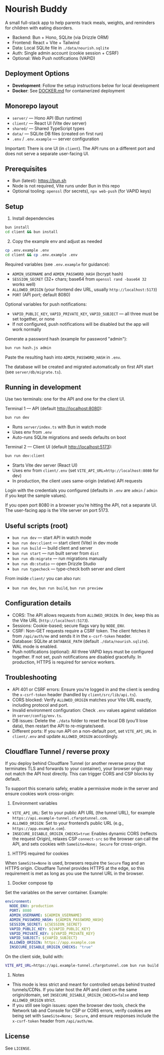# Nourish Buddy

A small full-stack app to help parents track meals, weights, and reminders for children with eating disorders.

- Backend: Bun + Hono, SQLite (via Drizzle ORM)
- Frontend: React + Vite + Tailwind
- Data: Local SQLite file in `./data/nourish.sqlite`
- Auth: Single admin account (cookie session + CSRF)
- Optional: Web Push notifications (VAPID)

## Deployment Options

- **Development**: Follow the setup instructions below for local development
- **Docker**: See [DOCKER.md](DOCKER.md) for containerized deployment

## Monorepo layout

- `server/` — Hono API (Bun runtime)
- `client/` — React UI (Vite dev server)
- `shared/` — Shared TypeScript types
- `data/` — SQLite DB files (created on first run)
- `.env` / `.env.example` — server configuration

Important: There is one UI (in `client`). The API runs on a different port and does not serve a separate user-facing UI.

## Prerequisites

- Bun (latest): https://bun.sh
- Node is not required, Vite runs under Bun in this repo
- Optional tooling: `openssl` (for secrets), `npx web-push` (for VAPID keys)

## Setup

1. Install dependencies

```bash
bun install
cd client && bun install
```

2. Copy the example env and adjust as needed

```bash
cp .env.example .env
cd client && cp .env.example .env
```

Required variables (see `.env.example` for guidance):

- `ADMIN_USERNAME` and `ADMIN_PASSWORD_HASH` (bcrypt hash)
- `SESSION_SECRET` (32+ chars; base64 from `openssl rand -base64 32` works well)
- `ALLOWED_ORIGIN` (your frontend dev URL, usually `http://localhost:5173`)
- `PORT` (API port; default 8080)

Optional variables for push notifications:

- `VAPID_PUBLIC_KEY`, `VAPID_PRIVATE_KEY`, `VAPID_SUBJECT` — all three must be set together, or none
- If not configured, push notifications will be disabled but the app will work normally

Generate a password hash (example for password "admin"):

```bash
bun run hash.js admin
```

Paste the resulting hash into `ADMIN_PASSWORD_HASH` in `.env`.

The database will be created and migrated automatically on first API start (see `server/db/migrate.ts`).


## Running in development

Use two terminals: one for the API and one for the client UI.

Terminal 1 — API (default <http://localhost:8080>):

```bash
bun run dev
```

- Runs `server/index.ts` with Bun in watch mode
- Uses env from `.env`
- Auto-runs SQLite migrations and seeds defaults on boot

Terminal 2 — Client UI (default <http://localhost:5173>):

```bash
bun run dev:client
```

- Starts Vite dev server (React UI)
- Uses env from `client/.env` (set `VITE_API_URL=http://localhost:8080` for dev)
- In production, the client uses same-origin (relative) API requests

Login with the credentials you configured (defaults in `.env` are `admin` / `admin` if you kept the sample values).

If you open port 8080 in a browser you’re hitting the API, not a separate UI. The user-facing app is the Vite server on port 5173.


## Useful scripts (root)

- `bun run dev` — start API in watch mode
- `bun run dev:client` — start client (Vite) in dev mode
- `bun run build` — build client and server
- `bun run start` — run built server from `dist`
- `bun run db:migrate` — run migrations manually
- `bun run db:studio` — open Drizzle Studio
- `bun run typecheck` — type-check both server and client

From inside `client/` you can also run:

- `bun run dev`, `bun run build`, `bun run preview`


## Configuration details

- CORS: The API allows requests from `ALLOWED_ORIGIN`. In dev, keep this as the Vite URL (`http://localhost:5173`).
- Sessions: Cookie-based; secure flags vary by `NODE_ENV`.
- CSRF: Non-GET requests require a CSRF token. The client fetches it from `/api/auth/me` and sends it in the `x-csrf-token` header.
- Database: SQLite at `DATABASE_PATH` (default `./data/nourish.sqlite`). WAL mode is enabled.
- Push notifications (optional): All three VAPID keys must be configured together. If not set, push notifications are disabled gracefully. In production, HTTPS is required for service workers.


## Troubleshooting

- API 401 or CSRF errors: Ensure you’re logged in and the client is sending the `x-csrf-token` header (handled by `client/src/lib/api.ts`).
- CORS blocked: Verify `ALLOWED_ORIGIN` matches your Vite URL exactly, including protocol and port.
- Invalid environment configuration: Check `.env` values against validation in `server/config/env.ts`.
- DB issues: Delete the `./data` folder to reset the local DB (you’ll lose data), then restart the API to re-migrate/seed.
- Different ports: If you run API on a non-default port, set `VITE_API_URL` in `client/.env` and update `ALLOWED_ORIGIN` accordingly.

## Cloudflare Tunnel / reverse proxy

If you deploy behind Cloudflare Tunnel (or another reverse proxy that terminates TLS and forwards to your container), your browser origin may not match the API host directly. This can trigger CORS and CSP blocks by default.

To support this scenario safely, enable a permissive mode in the server and ensure cookies work cross-origin:

1. Environment variables

- `VITE_API_URL`: Set to your public API URL (the tunnel URL), for example `https://api.example-tunnel.cfargotunnel.com`.
- `ALLOWED_ORIGIN`: Set to your frontend’s public URL (e.g., `https://app.example.com`).
- `INSECURE_DISABLE_ORIGIN_CHECKS=true`: Enables dynamic CORS (reflects the request Origin), relaxes CSP `connect-src` so the browser can call the API, and sets cookies with `SameSite=None; Secure` for cross-origin.

1. HTTPS required for cookies

When `SameSite=None` is used, browsers require the `Secure` flag and an HTTPS origin. Cloudflare Tunnel provides HTTPS at the edge, so this requirement is met as long as you use the tunnel URL in the browser.

1. Docker compose tip

Set the variables on the server container. Example:

```yaml
environment:
  NODE_ENV: production
  PORT: 8080
  ADMIN_USERNAME: ${ADMIN_USERNAME}
  ADMIN_PASSWORD_HASH: ${ADMIN_PASSWORD_HASH}
  SESSION_SECRET: ${SESSION_SECRET}
  VAPID_PUBLIC_KEY: ${VAPID_PUBLIC_KEY}
  VAPID_PRIVATE_KEY: ${VAPID_PRIVATE_KEY}
  VAPID_SUBJECT: ${VAPID_SUBJECT}
  ALLOWED_ORIGIN: https://app.example.com
  INSECURE_DISABLE_ORIGIN_CHECKS: "true"
```

On the client side, build with:

```bash
VITE_API_URL=https://api.example-tunnel.cfargotunnel.com bun run build:client
```

1. Notes

- This mode is less strict and meant for controlled setups behind trusted tunnels/CDNs. If you later host the API and client on the same origin/domain, set `INSECURE_DISABLE_ORIGIN_CHECKS=false` and keep `ALLOWED_ORIGIN` strict.
- If you still see login issues: open the browser dev tools, check the Network tab and Console for CSP or CORS errors, verify cookies are being set with `SameSite=None; Secure`, and ensure responses include the `x-csrf-token` header from `/api/auth/me`.


## License

See `LICENSE`.

